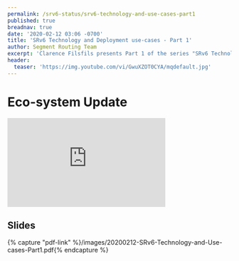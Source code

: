 ```yaml
---
permalink: /srv6-status/srv6-technology-and-use-cases-part1
published: true
breadnav: true
date: '2020-02-12 03:06 -0700'
title: 'SRv6 Technology and Deployment use-cases - Part 1'
author: Segment Routing Team
excerpt: 'Clarence Filsfils presents Part 1 of the series "SRv6 Technology and Deployment use-cases": Eco-system update'
header:
  teaser: 'https://img.youtube.com/vi/GwuXZOT0CYA/mqdefault.jpg'
---
```


# Eco-system Update
<iframe width="355" height="200" src="https://www.youtube.com/embed/GwuXZOT0CYA" frameborder="0" allowfullscreen></iframe>

## Slides

{% capture "pdf-link" %}/images/20200212-SRv6-Technology-and-Use-cases-Part1.pdf{% endcapture %}
<script src="{{ '/assets/js/pdfobject.min.js' | relative_url }}"></script>
<div class="fitvidsignore" id="pdf"></div>
<script>PDFObject.embed(" {{ pdf-link }} ", "#pdf", {height: "21.5em", width: "31.3em"});</script>
